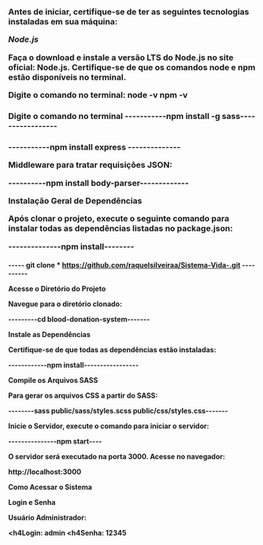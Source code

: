 <h3 Sistema Vida+ 
<h3 Pré-requisitos 

 Antes de iniciar, certifique-se de ter as seguintes tecnologias instaladas em sua máquina:

*Node.js*

Faça o download e instale a versão LTS do Node.js no site oficial: Node.js.
Certifique-se de que os comandos node e npm estão disponíveis no terminal.

Digite o comando no terminal:
node -v
npm -v

<h3 *SASS*

Digite o comando no terminal
-----------npm install -g sass-----------------

<h3 Framework para criar o servidor:

-----------npm install express --------------

Middleware para tratar requisições JSON:

----------npm install body-parser-------------

Instalação Geral de Dependências

Após clonar o projeto, execute o seguinte comando para instalar todas as dependências listadas no package.json:

--------------npm install--------

<h4 Clone este repositório no seu computador usando:

----- git clone * https://github.com/raquelsilveiraa/Sistema-Vida-.git ----------


Acesse o Diretório do Projeto

Navegue para o diretório clonado:

---------cd blood-donation-system-------

Instale as Dependências

Certifique-se de que todas as dependências estão instaladas:

------------npm install-----------------

Compile os Arquivos SASS

Para gerar os arquivos CSS a partir do SASS:

--------sass public/sass/styles.scss public/css/styles.css-------

Inicie o Servidor, execute o comando para iniciar o servidor:

---------------npm start----


O servidor será executado na porta 3000. Acesse no navegador:

http://localhost:3000

Como Acessar o Sistema

Login e Senha

Usuário Administrador:

<h4Login: admin
<h4Senha: 12345

